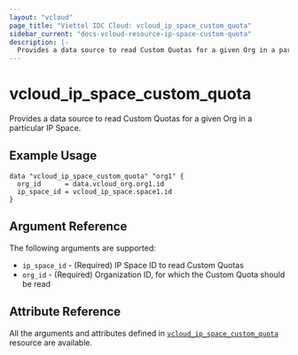 ```yaml
---
layout: "vcloud"
page_title: "Viettel IDC Cloud: vcloud_ip_space_custom_quota"
sidebar_current: "docs-vcloud-resource-ip-space-custom-quota"
description: |-
  Provides a data source to read Custom Quotas for a given Org in a particular IP Space.
---
```


# vcloud\_ip\_space\_custom\_quota

Provides a data source to read Custom Quotas for a given Org in a particular IP Space.

## Example Usage

```hcl
data "vcloud_ip_space_custom_quota" "org1" {
  org_id      = data.vcloud_org.org1.id
  ip_space_id = vcloud_ip_space.space1.id
}
```

## Argument Reference

The following arguments are supported:

* `ip_space_id` - (Required) IP Space ID to read Custom Quotas
* `org_id` - (Required) Organization ID, for which the Custom Quota should be read

## Attribute Reference

All the arguments and attributes defined in
[`vcloud_ip_space_custom_quota`](/providers/terraform-viettelidc/vcloud/latest/docs/resources/ip_space_custom_quota)
resource are available.
